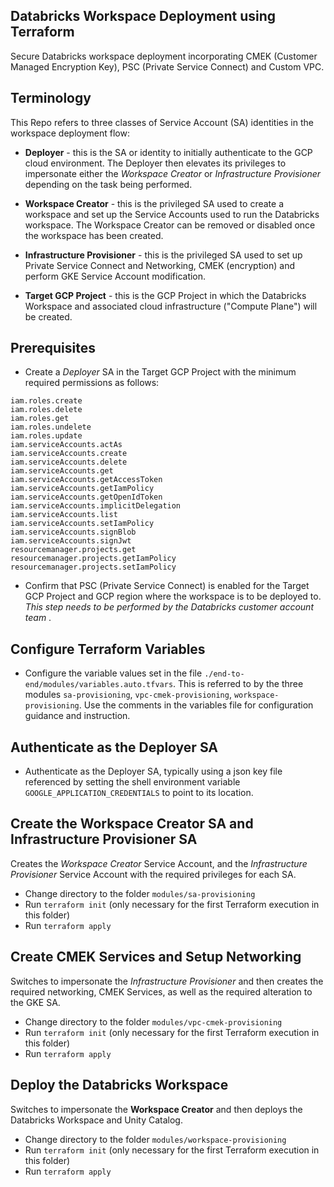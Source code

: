 

## Databricks Workspace Deployment using Terraform 

Secure Databricks workspace deployment incorporating CMEK (Customer Managed Encryption Key), PSC (Private Service Connect) and Custom VPC.

## Terminology

This Repo refers to three classes of Service Account (SA) identities in the workspace deployment flow:

+ **Deployer** - this is the SA or identity to initially authenticate to the GCP cloud environment.  The Deployer then elevates its privileges to impersonate either the *Workspace Creator* or *Infrastructure Provisioner* depending on the task being performed.
+ **Workspace Creator** - this is the privileged SA used to create a workspace and set up the Service Accounts used to run the Databricks workspace. The Workspace Creator can be removed or disabled once the workspace has been created.
+ **Infrastructure Provisioner** - this is the privileged SA used to set up Private Service Connect and Networking, CMEK (encryption) and perform GKE Service Account modification. 
  
  
+ **Target GCP Project** - this is the GCP Project in which the Databricks Workspace and associated cloud infrastructure ("Compute Plane") will be created.  

## Prerequisites 

+ Create a *Deployer* SA in the Target GCP Project with the minimum required permissions as follows:
```
iam.roles.create
iam.roles.delete
iam.roles.get
iam.roles.undelete
iam.roles.update
iam.serviceAccounts.actAs
iam.serviceAccounts.create
iam.serviceAccounts.delete
iam.serviceAccounts.get
iam.serviceAccounts.getAccessToken
iam.serviceAccounts.getIamPolicy
iam.serviceAccounts.getOpenIdToken
iam.serviceAccounts.implicitDelegation
iam.serviceAccounts.list
iam.serviceAccounts.setIamPolicy
iam.serviceAccounts.signBlob
iam.serviceAccounts.signJwt
resourcemanager.projects.get
resourcemanager.projects.getIamPolicy
resourcemanager.projects.setIamPolicy
```

+ Confirm that PSC (Private Service Connect) is enabled for the Target GCP Project and GCP region where the workspace is to be deployed to.  *This step needs to be performed by the Databricks customer account team* .


## Configure Terraform Variables

+ Configure the variable values set in the file `./end-to-end/modules/variables.auto.tfvars`.  This is referred to by the three modules `sa-provisioning`, `vpc-cmek-provisioning`, `workspace-provisioning`.
Use the comments in the variables file for configuration guidance and instruction.

## Authenticate as the Deployer SA

+ Authenticate as the Deployer SA, typically using a json key file referenced by setting the shell environment variable `GOOGLE_APPLICATION_CREDENTIALS` to point to its location.

## Create the Workspace Creator SA and Infrastructure Provisioner SA
Creates the *Workspace Creator* Service Account, and the *Infrastructure Provisioner* Service Account with the required privileges for each SA.

+ Change directory to the folder `modules/sa-provisioning`
+ Run `terraform init` (only necessary for the first Terraform execution in this folder)
+ Run `terraform apply`

## Create CMEK Services and Setup Networking
Switches to impersonate the *Infrastructure Provisioner* and then creates the required networking, CMEK Services, as well as the required alteration to the GKE SA.

+ Change directory to the folder `modules/vpc-cmek-provisioning`
+ Run `terraform init` (only necessary for the first Terraform execution in this folder)
+ Run `terraform apply`

## Deploy the Databricks Workspace
Switches to impersonate the **Workspace Creator** and then deploys the Databricks  Workspace and Unity Catalog.

+ Change directory to the folder `modules/workspace-provisioning`
+ Run `terraform init` (only necessary for the first Terraform execution in this folder)
+ Run `terraform apply`


